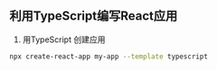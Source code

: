 ## 利用TypeScript编写React应用

1. 用TypeScript 创建应用
```bash
npx create-react-app my-app --template typescript
```